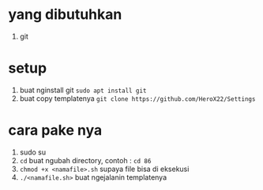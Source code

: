 # yang dibutuhkan
1. git

# setup
1. buat nginstall git `sudo apt install git`
2. buat copy templatenya `git clone https://github.com/HeroX22/Settings`

# cara pake nya
1. sudo su
2. `cd` buat ngubah directory, contoh : `cd 86`
3. `chmod +x <namafile>.sh` supaya file bisa di eksekusi
4. `./<namafile.sh>` buat ngejalanin templatenya
